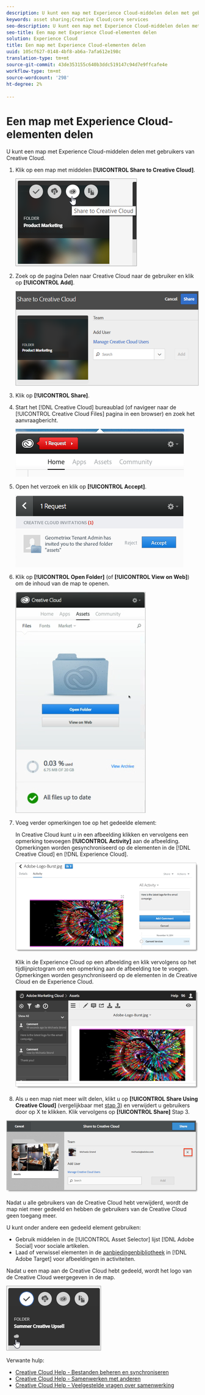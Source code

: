```yaml
---
description: U kunt een map met Experience Cloud-middelen delen met gebruikers van Creative Cloud.
keywords: asset sharing;Creative Cloud;core services
seo-description: U kunt een map met Experience Cloud-middelen delen met gebruikers van Creative Cloud.
seo-title: Een map met Experience Cloud-elementen delen
solution: Experience Cloud
title: Een map met Experience Cloud-elementen delen
uuid: 105cf627-0148-4bf8-ab6a-7afa612e198c
translation-type: tm+mt
source-git-commit: 43de353155c640b3ddc519147c94d7e9ffcafe4e
workflow-type: tm+mt
source-wordcount: '298'
ht-degree: 2%

---
```



# Een map met Experience Cloud-elementen delen

U kunt een map met Experience Cloud-middelen delen met gebruikers van Creative Cloud.

1. Klik op een map met middelen **[!UICONTROL Share to Creative Cloud]**.

   ![Stap Resultaat](assets/asset-share-cc.png)
1. Zoek op de pagina Delen naar Creative Cloud naar de gebruiker en klik op **[!UICONTROL Add]**.

   ![](assets/asset-share-cc-page.png)

1. Klik op **[!UICONTROL Share]**.
1. Start het [!DNL Creative Cloud] bureaublad (of navigeer naar de [!UICONTROL Creative Cloud Files] pagina in een browser) en zoek het aanvraagbericht.

   ![](assets/cc_share_request.png)
1. Open het verzoek en klik op **[!UICONTROL Accept]**.

   ![Stap Resultaat](assets/cc_share_accept.png)
1. Klik op **[!UICONTROL Open Folder]** (of **[!UICONTROL View on Web]**) om de inhoud van de map te openen.

   ![Stap Resultaat](assets/creative_cloud_open_folder.png)
1. Voeg verder opmerkingen toe op het gedeelde element:

   In Creative Cloud kunt u in een afbeelding klikken en vervolgens een opmerking toevoegen **[!UICONTROL Activity]** aan de afbeelding. Opmerkingen worden gesynchroniseerd op de elementen in de [!DNL Creative Cloud] en [!DNL Experience Cloud].

   ![](assets/asset_comment_cc.png)

   Klik in de Experience Cloud op een afbeelding en klik vervolgens op het tijdlijnpictogram om een opmerking aan de afbeelding toe te voegen. Opmerkingen worden gesynchroniseerd op de elementen in de Creative Cloud en de Experience Cloud.

   ![](assets/asset_comment_mac.png)

1. Als u een map niet meer wilt delen, klikt u op **[!UICONTROL Share Using Creative Cloud]** (vergelijkbaar met [stap 3](../experience-cloud-assets/t-share-creative-cloud.md#step_BA17CFA185284641A9B878BA29551996)) en verwijdert u gebruikers door op X te klikken. Klik vervolgens op **[!UICONTROL Share]** Stap 3.

![](assets/asset_remove_user.png)

Nadat u alle gebruikers van de Creative Cloud hebt verwijderd, wordt de map niet meer gedeeld en hebben de gebruikers van de Creative Cloud geen toegang meer.

U kunt onder andere een gedeeld element gebruiken:

* Gebruik middelen in de [!UICONTROL Asset Selector] lijst [!DNL Adobe Social] voor sociale artikelen.
* Laad of verwissel elementen in de [aanbiedingenbibliotheek](https://docs.adobe.com/help/en/target/using/experiences/offers/manage-content.html) in [!DNL Adobe Target] voor afbeeldingen in activiteiten.

Nadat u een map aan de Creative Cloud hebt gedeeld, wordt het logo van de Creative Cloud weergegeven in de map.

![](assets/asset-cc-logo.png)

Verwante hulp:

* [Creative Cloud Help - Bestanden beheren en synchroniseren](https://helpx.adobe.com/creative-cloud/help/sync-files.html)
* [Creative Cloud Help - Samenwerken met anderen](https://helpx.adobe.com/creative-cloud/help/collaboration.html)
* [Creative Cloud Help - Veelgestelde vragen over samenwerking](https://helpx.adobe.com/creative-cloud/help/collaboration-faq.html)
